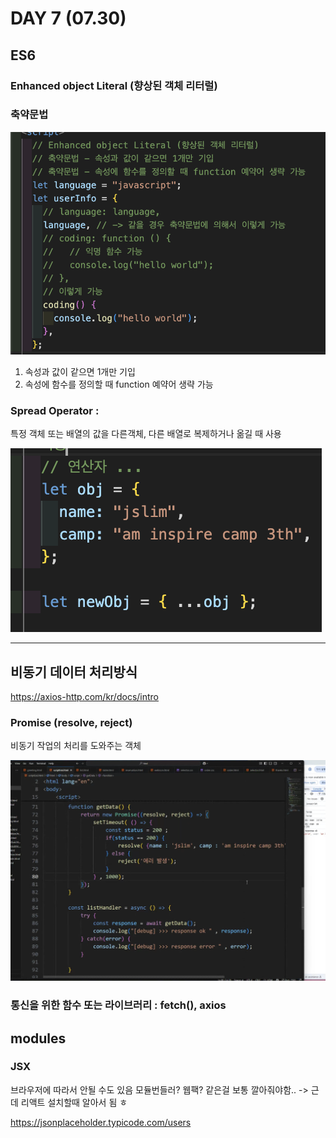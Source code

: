 # DAY 7 (07.30)

## ES6

### Enhanced object Literal (향상된 객체 리터럴)

### 축약문법

![alt text](./NOTE/image-2.png)

1. 속성과 값이 같으면 1개만 기입
2. 속성에 함수를 정의할 때 function 예약어 생략 가능

### Spread Operator :

특정 객체 또는 배열의 값을 다른객체, 다른 배열로 복제하거나 옮길 때 사용

![alt text](./NOTE/image-3.png)

---

## 비동기 데이터 처리방식

https://axios-http.com/kr/docs/intro

### Promise (resolve, reject)

비동기 작업의 처리를 도와주는 객체

![alt text](./NOTE/image.png)

### 통신을 위한 함수 또는 라이브러리 : fetch(), axios

## modules

### JSX

브라우저에 따라서 안될 수도 있음
모듈번들러? 웹팩? 같은걸 보통 깔아줘야함.. -> 근데 리액트 설치할때 알아서 됨 ㅎ

https://jsonplaceholder.typicode.com/users
